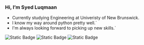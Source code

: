 ### Hi, I’m Syed Luqmaan

- Currently studying Engineering at Univeristy of New Brunswick. <br />
- I know my way around python pretty well.` <br />
- I'm always looking forward to picking up new skills.` <br />

![Static Badge](https://img.shields.io/badge/Python-F1F2EE?style=for-the-badge) 
![Static Badge](https://img.shields.io/badge/Pandas-F1F2EE?style=for-the-badge)
![Static Badge](https://img.shields.io/badge/MatPlotLib-F1F2EE?style=for-the-badge)

